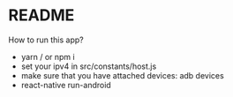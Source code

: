 # README

How to run this app? 

- yarn / or npm i
- set your ipv4 in src/constants/host.js
- make sure that you have attached devices: adb devices
- react-native run-android
